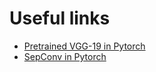 # Useful links
- [Pretrained VGG-19 in Pytorch](https://github.com/pytorch/vision/blob/master/torchvision/models/vgg.py)
- [SepConv in Pytorch](https://github.com/sniklaus/pytorch-sepconv)
